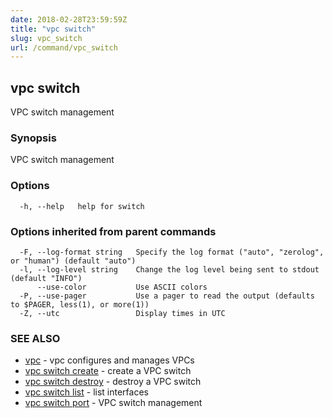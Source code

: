 ```yaml
---
date: 2018-02-28T23:59:59Z
title: "vpc switch"
slug: vpc_switch
url: /command/vpc_switch
---
```

## vpc switch

VPC switch management

### Synopsis


VPC switch management

### Options

```
  -h, --help   help for switch
```

### Options inherited from parent commands

```
  -F, --log-format string   Specify the log format ("auto", "zerolog", or "human") (default "auto")
  -l, --log-level string    Change the log level being sent to stdout (default "INFO")
      --use-color           Use ASCII colors
  -P, --use-pager           Use a pager to read the output (defaults to $PAGER, less(1), or more(1))
  -Z, --utc                 Display times in UTC
```

### SEE ALSO
* [vpc](/command/vpc)	 - vpc configures and manages VPCs
* [vpc switch create](/command/vpc_switch_create)	 - create a VPC switch
* [vpc switch destroy](/command/vpc_switch_destroy)	 - destroy a VPC switch
* [vpc switch list](/command/vpc_switch_list)	 - list interfaces
* [vpc switch port](/command/vpc_switch_port)	 - VPC switch management

